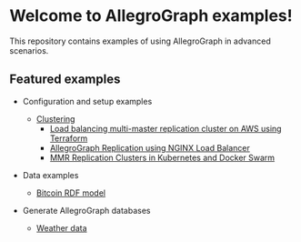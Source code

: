 # Welcome to AllegroGraph examples!

This repository contains examples of using AllegroGraph in advanced scenarios.

## Featured examples

* Configuration and setup examples
  * [Clustering](clustering)
    * [Load balancing multi-master replication cluster on AWS using Terraform](clustering/terraform-elb/using-terraform.md)
    * [AllegroGraph Replication using NGINX Load Balancer](clustering/misc/using-nginx-load-balancer.md)
    * [MMR Replication Clusters in Kubernetes and Docker Swarm](clustering/kubernetes/mmr/kubernetes-mmr.md)
* Data examples
  * [Bitcoin RDF model](data/bitcoin)

* Generate AllegroGraph databases
  * [Weather data](generators/weather/weather.md)
  